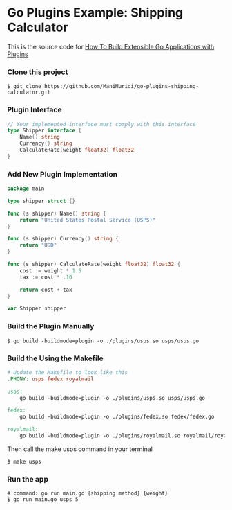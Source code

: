 # Go Plugins Example: Shipping Calculator

This is the source code for [How To Build Extensible Go Applications with Plugins
](https://blog.manimuridi.com/2020/10/05/how-to-build-extensible-go-applications-with-plugins/)

### Clone this project
```console
$ git clone https://github.com/ManiMuridi/go-plugins-shipping-calculator.git
```

### Plugin Interface
```go
// Your implemented interface must comply with this interface
type Shipper interface {
	Name() string
	Currency() string
	CalculateRate(weight float32) float32
}
```

### Add New Plugin Implementation

```go
package main

type shipper struct {}

func (s shipper) Name() string {
	return "United States Postal Service (USPS)"
}

func (s shipper) Currency() string {
	return "USD"
}

func (s shipper) CalculateRate(weight float32) float32 {
	cost := weight * 1.5
	tax := cost * .10

	return cost + tax
}

var Shipper shipper
```
### Build the Plugin Manually
```console
$ go build -buildmode=plugin -o ./plugins/usps.so usps/usps.go
```

### Build the Using the Makefile
```makefile
# Update the Makefile to look like this
.PHONY: usps fedex royalmail

usps:
	go build -buildmode=plugin -o ./plugins/usps.so usps/usps.go

fedex:
	go build -buildmode=plugin -o ./plugins/fedex.so fedex/fedex.go

royalmail:
	go build -buildmode=plugin -o ./plugins/royalmail.so royalmail/royalmail.go
```
Then call the make usps command in your terminal
```console
$ make usps
```

### Run the app
```console
# command: go run main.go {shipping method} {weight}
$ go run main.go usps 5
```